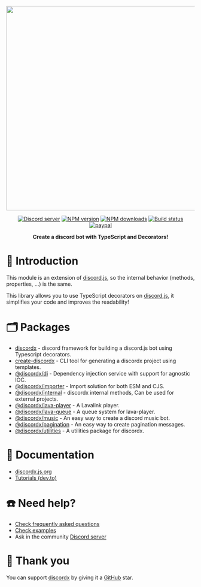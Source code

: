 <div>
  <p align="center">
    <a href="https://discordx.js.org" target="_blank" rel="nofollow">
      <img src="https://discordx.js.org/discordx.svg" width="546" />
    </a>
  </p>
  <div align="center" class="badge-container">
    <a href="https://discordx.js.org/discord"
      ><img
        src="https://img.shields.io/discord/874802018361950248?color=5865F2&logo=discord&logoColor=white"
        alt="Discord server"
    /></a>
    <a href="https://www.npmjs.com/package/discordx"
      ><img
        src="https://img.shields.io/npm/v/discordx.svg?maxAge=3600"
        alt="NPM version"
    /></a>
    <a href="https://www.npmjs.com/package/discordx"
      ><img
        src="https://img.shields.io/npm/dt/discordx.svg?maxAge=3600"
        alt="NPM downloads"
    /></a>
    <a href="https://github.com/discordx-ts/discordx/actions"
      ><img
        src="https://github.com/discordx-ts/discordx/workflows/Build/badge.svg"
        alt="Build status"
    /></a>
    <a href="https://www.paypal.me/vijayxmeena"
      ><img
        src="https://img.shields.io/badge/donate-paypal-F96854.svg"
        alt="paypal"
    /></a>
  </div>
  <p align="center">
    <b> Create a discord bot with TypeScript and Decorators! </b>
  </p>
</div>

# 📖 Introduction

This module is an extension of [discord.js](https://discord.js.org), so the internal behavior (methods, properties, ...) is the same.

This library allows you to use TypeScript decorators on [discord.js](https://discord.js.org), it simplifies your code and improves the readability!

# 🗂 Packages

- [discordx](./packages/discordx#readme) - discord framework for building a discord.js bot using Typescript decorators.
- [create-discordx](./packages/create-discordx#readme) - CLI tool for generating a discordx project using templates.
- [@discordx/di](./packages/di#readme) - Dependency injection service with support for agnostic IOC.
- [@discordx/importer](./packages/importer#readme) - Import solution for both ESM and CJS.
- [@discordx/internal](./packages/internal#readme) - discordx internal methods, Can be used for external projects.
- [@discordx/lava-player](./packages/lava-player#readme) - A Lavalink player.
- [@discordx/lava-queue](./packages/lava-queue#readme) - A queue system for lava-player.
- [@discordx/music](./packages/music#readme) - An easy way to create a discord music bot.
- [@discordx/pagination](./packages/pagination#readme) - An easy way to create pagination messages.
- [@discordx/utilities](./packages/utilities#readme) - A utilities package for discordx.

# 📜 Documentation

- [discordx.js.org](https://discordx.js.org)
- [Tutorials (dev.to)](https://dev.to/samarmeena/series/14317)

# ☎️ Need help?

- [Check frequently asked questions](https://discordx.js.org/docs/faq)
- [Check examples](https://github.com/discordx-ts/discordx/tree/main/packages/discordx/examples)
- Ask in the community [Discord server](https://discordx.js.org/discord)

# 💖 Thank you

You can support [discordx](https://www.npmjs.com/package/discordx) by giving it a [GitHub](https://github.com/discordx-ts/discordx) star.
